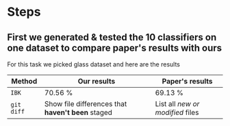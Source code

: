 # Steps 
## First we generated & tested the 10 classifiers on one dataset to compare paper's results with ours
For this task we picked glass dataset and here are the results 

| Method | Our results | Paper's results |
| --- | --- | --- |
| `IBK` |  70.56 % | 69.13 % |
| `git diff` | Show file differences that **haven't been** staged | List all *new or modified* files |
